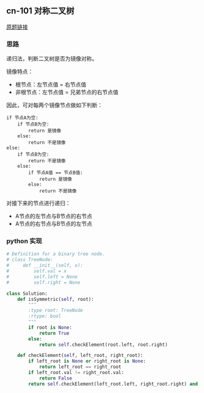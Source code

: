 ## cn-101 对称二叉树

[原题链接](https://leetcode-cn.com/problems/symmetric-tree/description/)

### 思路

递归法，判断二叉树是否为镜像对称。

镜像特点：

- 根节点：左节点值 = 右节点值
- 非根节点：左节点值 = 兄弟节点的右节点值

因此，可对每两个镜像节点做如下判断：

```
if 节点A为空:
    if 节点B为空:
        return 是镜像
    else:
        return 不是镜像
else:
    if 节点B为空:
        return 不是镜像
    else:
        if 节点A值 == 节点B值:
            return 是镜像
        else:
            return 不是镜像
```

对接下来的节点进行递归：

- A节点的左节点与B节点的右节点
- A节点的右节点与B节点的左节点

### python 实现

```python
# Definition for a binary tree node.
# class TreeNode:
#     def __init__(self, x):
#         self.val = x
#         self.left = None
#         self.right = None

class Solution:
    def isSymmetric(self, root):
        """
        :type root: TreeNode
        :rtype: bool
        """
        if root is None:
            return True
        else:
            return self.checkElement(root.left, root.right)

    def checkElement(self, left_root, right_root):
        if left_root is None or right_root is None:
            return left_root == right_root
        if left_root.val != right_root.val:
            return False
        return self.checkElement(left_root.left, right_root.right) and self.checkElement(left_root.right, right_root.left)
```